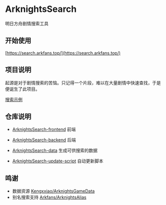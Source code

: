 # ArknightsSearch

明日方舟剧情搜索工具

## 开始使用

[https://search.arkfans.top/](https://search.arkfans.top/)

## 项目说明

起源是对于剧情搜索的苦恼。只记得一个片段，难以在大量剧情中快速查找，于是便诞生了此项目。


[搜索示例](https://search.arkfans.top/input?params=[{%22type%22:%22text%22,%22value%22:%22%E7%96%91%E9%97%AE%22},{%22type%22:%22char%22,%22value%22:%22%E6%9D%B0%E6%96%AF%E9%A1%BF%22}])

</div>

## 仓库说明

- [ArknightsSearch-frontend](https://github.com/ArknightsSearch/ArknightsSearch-frontend) 前端
- [ArknightsSearch-backend](https://github.com/ArknightsSearch/ArknightsSearch-backend) 后端

- [ArknightsSearch-data](https://github.com/ArknightsSearch/ArknightsSearch-data) 生成可供搜索的数据
- [ArknightsSearch-update-script](https://github.com/ArknightsSearch/ArknightsSearch-update-script) 自动更新脚本

## 鸣谢

- 数据资源 [Kengxxiao/ArknightsGameData](https://github.com/Kengxxiao/ArknightsGameData)
- 别名搜索支持 [Arkfans/ArknightsAlias](https://github.com/Arkfans/ArknightsAlias)

